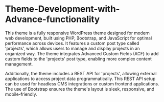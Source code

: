 # Theme-Development-with-Advance-functionality
This theme is a fully responsive WordPress theme designed for modern web development, built using PHP, Bootstrap, and JavaScript for optimal performance across devices. It features a custom post type called 'projects', which allows users to manage and display projects in an organized way. The theme integrates Advanced Custom Fields (ACF) to add custom fields to the 'projects' post type, enabling more complex content management.

Additionally, the theme includes a REST API for 'projects', allowing external applications to access project data programmatically. This REST API setup can be used for headless CMS integrations or custom frontend applications. The use of Bootstrap ensures the theme's layout is sleek, responsive, and mobile-friendly.
